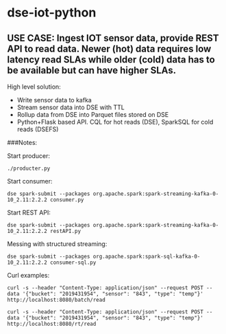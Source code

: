 # dse-iot-python
## USE CASE: Ingest IOT sensor data, provide REST API to read data. Newer (hot) data requires low latency read SLAs while older (cold) data has to be available but can have higher SLAs.

High level solution:
* Write sensor data to kafka
* Stream sensor data into DSE with TTL
* Rollup data from DSE into Parquet files stored on DSE
* Python+Flask based API. CQL for hot reads (DSE), SparkSQL for cold reads (DSEFS)


###Notes:

Start producer:

`./producter.py`

Start consumer:

`dse spark-submit --packages org.apache.spark:spark-streaming-kafka-0-10_2.11:2.2.2 consumer.py`

Start REST API:

`dse spark-submit --packages org.apache.spark:spark-streaming-kafka-0-10_2.11:2.2.2 restAPI.py`

Messing with structured streaming:

`dse spark-submit --packages org.apache.spark:spark-sql-kafka-0-10_2.11:2.2.2 consumer-sql.py`

Curl examples:

`curl -s --header "Content-Type: application/json" --request POST --data '{"bucket": "2019431954", "sensor": "843", "type": "temp"}' http://localhost:8080/batch/read`

`curl -s --header "Content-Type: application/json" --request POST --data '{"bucket": "2019431954", "sensor": "843", "type": "temp"}' http://localhost:8080/rt/read`
